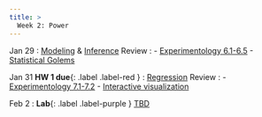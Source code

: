 ```yaml
---
title: >
  Week 2: Power
---
```


Jan 29 
: [Modeling](https://socialinteractionlab.github.io/psych710-notes/modeling-data.html) & [Inference](https://socialinteractionlab.github.io/psych710-notes/inference.html) Review
  : - [Experimentology 6.1-6.5](https://experimentology.io/006-inference.html)
    - [Statistical Golems](https://socialinteractionlab.github.io/psych710//assets/readings/golems.pdf)

Jan 31 **HW 1 due**{: .label .label-red }
: [Regression](https://socialinteractionlab.github.io/psych710-notes/linear-regression.html) Review 
  : - [Experimentology 7.1-7.2](https://experimentology.io/007-models.html#regression-models)
    - [Interactive visualization](https://observablehq.com/@yizhe-ang/interactive-visualization-of-linear-regression)

Feb 2
: **Lab**{: .label .label-purple } [TBD](#)
